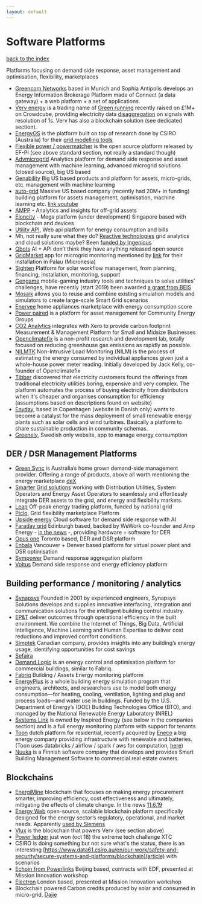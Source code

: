 ```yaml
---
layout: default
---
```


# Software Platforms

[back to the index](./)

Platforms focusing on demand side response, asset management and optimisation, flexibility, marketplaces

- [Greencom Networks](https://www.greencom-networks.com/energy-iot-platform/) based in Munich and Sophia Antipolis develops an Energy Information Brokerage Platform made of Connect (a data gateway) + a web platform + a set of applications.
- [Verv energy](https://verv.energy/news/) is a trading name of [Green running](https://www.greenrunning.com/about-us/) recently raised on £1M+ on Crowdcube, providing electricity data [disaggregation](https://www.youtube.com/watch?v=ZnJeA4-42W4) on signals with resolution of 1s. Verv has also a blockchain solution (see dedicated section).
- [EnergyOS](https://www.energyos.com.au/) is the platform built on top of research done by CSIRO (Australia) for their [grid modelling tools](https://www.csiro.au/en/Research/EF/Areas/Electricity-grids-and-systems/Intelligent-systems)
- [Flexible power / powermatcher](https://github.com/flexiblepower) is the open source platform released by EF-PI (see above standard section, not really a standard though)
- [Advmicrogrid](http://www.advmicrogrid.com/) Analytics platform for demand side response and asset management with machine learning, advanced microgrid solutions (closed source), big US based
- [Genability](https://www.genability.com/) Big US based products and platform for assets, micro-grids, etc. management with machine learning
- [auto-grid](https://www.auto-grid.com/) Massive US based company (recently had 20M+ in funding) building platform for assets management, optimisation, machine learning etc. [link youtube](https://youtu.be/MIijeMOPlBY)
- [AMPP](https://www.ammp.io/) - Analytics and insights for off-grid assets
- [Eloncity](https://eloncity.io/) - Mega platform (under development) Singapore based with blockchain and devices
- [Utility API](https://utilityapi.com/), Web api platform for energy consumption and bills
- Mh, not really sure what they do? [Reactive technologies](https://www.reactive-technologies.com/) grid analytics and cloud solutions maybe? Been [funded by Ingenious](http://www.theingeniousgroup.co.uk/news-views/ingenious-backs-smart-energy-future-with-investment-into-reactive-technologies/)
- [Qbots](https://www.qbots.ai/#how) AI + API don’t think they have anything released open source
- [GridMarket](https://app.gridmarket.com/) app for microgrid monitoring mentioned by [link](https://microgridknowledge.com/worlds-largest-microgrid-engie-eps/) for their installation in Palau (Micronesia)
- [Sighten](http://www.sighten.io/) Platform for solar workflow management, from planning, financing, installation, monitoring, support
- [Gengame](https://www.gengame.co.uk/) mobile-gaming industry tools and techniques to solve utilities' challenges, have recently (start 2019) been awarded [a grant from BEIS](https://assets.publishing.service.gov.uk/government/uploads/system/uploads/attachment_data/file/783338/BEIS_innovative_domestic_demand-side_response-competition_phase_2.pdf)
- [Mosaik](https://mosaik.offis.de/) allows you to reuse and combine existing simulation models and simulators to create large-scale Smart Grid scenarios
- [Enervee](https://enervee.com/about/) home appliances marketplace with energy consumption score
- [Power paired](https://powerpaired.org/faqs) is a platform for asset management for Community Energy Groups
- [CO2 Analytics](https://www.co2analytics.com/) integrates with Xero to provide carbon footprint Measurement & Management Platform for Small and Midsize Businesses
- [Openclimatefix](https://openclimatefix.github.io/) is a non-profit research and development lab, totally focused on reducing greenhouse gas emissions as rapidly as possible.
- [NILMTK](https://github.com/nilmtk/nilmtk) Non-Intrusive Load Monitoring (NILM) is the process of estimating the energy consumed by individual appliances given just a whole-house power meter reading. Initially developed by Jack Kelly, co-founder of Openclimatefix
- [Tibber](https://international.tibber.com/) discovered that electricity customers found the offerings from traditional electricity utilities boring, expensive and very complex. The platform automates the process of buying electricity from distributors when it's cheaper and organises consumption for efficiency (assumptions based on descriptions found on website)
-  [Enyday](https://enyday.com/), based in Copenhagen (website in Danish only) wants to become a catalyst for the mass deployment of small renewable energy plants such as solar cells and wind turbines. Basically a platform to share sustainable production in community schemas.
- [Greenely](https://www.greenely.se/), Swedish only website, app to manage energy consumption

## DER / DSR Management Platforms

- [Green Sync](https://greensync.com/about-us/) is Australia’s home grown demand-side management provider. Offering a range of products, above all worth mentioning the energy marketplace [deX](https://dex.energy/)
- [Smarter Grid solutions](https://www.smartergridsolutions.com/) working with Distribution Utilities, System Operators and Energy Asset Operators to seamlessly and effortlessly integrate DER assets to the grid, and energy and flexibility markets.
- [Leap](https://leap.ac/) Off-peak energy trading platform, funded by national grid
- [Piclo](https://piclo.energy/), Grid flexibility marketplace Platform
- [Upside energy](https://upsideenergy.co.uk/about-us/) Cloud software for demand side response with AI
- [Faraday grid](https://www.faradaygrid.com/the-faraday-grid/) Edinburgh based, backed by WeWork co-founder and Amp Energy - [in the news](https://theenergyst.com/faraday-grid-lands-25m-investment/) -, providing hardware + software for DER
- [Opus one](https://www.opusonesolutions.com/) Toronto based, DER and DSR platform
- [Enbala](https://www.enbala.com/technology/products-solutions/) Vancouver + Denver based platform for virtual power plant and DSR optimisation
- [Sympower](https://www.sympower.net/about/our-story) Demand response aggregation platform
- [Voltus](https://www.voltus.co/how-we-help/) Demand side response and energy efficiency platform

## Building performance / monitoring / analytics

- [Synapsys](https://www.synapsys-solutions.com/) Founded in 2001 by experienced engineers, Synapsys Solutions develops and supplies innovative interfacing, integration and communication solutions for the intelligent building control industry.
- [EP&T](http://eptglobal.com/case-studies/) deliver outcomes through operational efficiency in the built environment. We combine the Internet of Things, Big Data, Artificial Intelligence, Machine Learning and Human Expertise to deliver cost reductions and improved comfort conditions.
- [Simptek](https://www.simptekinc.com/) Canadian company, provides insights into any building’s energy usage, identifying opportunities for cost savings
- [Sefaira](https://sefaira.com/)
- [Demand Logic](https://www.demandlogic.co.uk/index.html) is an energy control and optimisation platform for commercial buildings, similar to Fabriq.
- [Fabriq](https://fabriq.space/services/fabriq-platform/) Building / Assets Energy monitoring platform
- [EnergyPlus](https://energyplus.net/) is a whole building energy simulation program that engineers, architects, and researchers use to model both energy consumption—for heating, cooling, ventilation, lighting and plug and process loads—and water use in buildings. Funded by the U.S. Department of Energy’s (DOE) Building Technologies Office (BTO), and managed by the National Renewable Energy Laboratory (NREL)
- [Systems Link](https://www.systems-link.com/) is owned by Inspired Energy (see below in the companies section) and is a full energy monitoring platform with support for tenants
- [Toon](https://www.toon.eu/) dutch platform for residential, recently acquired by [Eneco](https://www.enecogroup.com/) a big energy company providing infrastructure with renewable and batteries. (Toon uses databricks / airflow / spark / aws for computation, [here](https://databricks.com/session/using-apache-spark-in-the-cloud-a-devops-perspective))
- [Nuuka](https://www.nuukasolutions.com/product) is a Finnish software company that develops and provides Smart Building Management Software to commercial real estate owners.

## Blockchains

- [EnergiMine](https://energimine.com/energimine/about/) blockchain that focuses on making energy procurement smarter, improving efficiency, cost effectiveness and ultimately, mitigating the effects of climate change. In the news [11.6.19](https://theenergyst.com/energi-mine-plans-global-peer-to-peer-energy-exchange/)
- [Energy Web](https://energyweb.org/) open-source, scalable blockchain platform specifically designed for the energy sector’s regulatory, operational, and market needs. Apparently [used by Siemens](https://cointelegraph.com/news/siemens-joins-blockchain-driven-energy-platform-to-increase-interoperability-in-industry)
- [Vlux](https://vlux.io/) is the blockchain that powers Verv (see section above)
- [Power ledger](https://www.powerledger.io/#products) just won (oct 18) the extreme tech challenge XTC
- CSIRO is doing something but not sure what's the status, there is an interesting [https://www.data61.csiro.au/en/our-work/safety-and-security/secure-systems-and-platforms/blockchain](article) with scenarios
- [Echoin from Powerlinks](https://www.echoin.io/) Beijing based, contracts with EDF, presented at Mission Innovation workshop
- [Electron](http://www.electron.org.uk/) London based, presented at Mission Innovation workshop
- Blockchain powered Carbon credits produced by solar and consumed in micro-grid, [Dajie](https://www.dajie.eu/)
